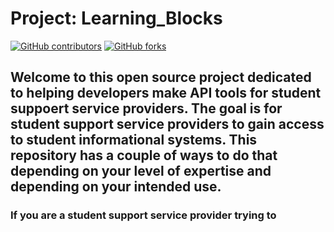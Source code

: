 # Project: Learning_Blocks

[![GitHub contributors](https://img.shields.io/github/contributors/code4sac/learning-blocks)](https://github.com/code4sac/learning-blocks/graphs/contributors)
[![GitHub forks](https://img.shields.io/github/forks/code4sac/learning-blocks)](https://github.com/code4sac/learning-blocks/network/members)

## Welcome to this open source project dedicated to helping developers make API tools for student suppoert service providers. The goal is for student support service providers to gain access to student informational systems. This repository has a couple of ways to do that depending on your level of expertise and depending on your intended use.

### If you are a student support service provider trying to 
